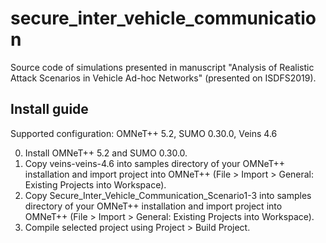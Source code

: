 # secure_inter_vehicle_communication
Source code of simulations presented in manuscript "Analysis of Realistic Attack Scenarios in Vehicle Ad-hoc Networks" (presented on ISDFS2019).

## Install guide

Supported configuration: OMNeT++ 5.2, SUMO 0.30.0, Veins 4.6

0. Install OMNeT++ 5.2 and SUMO 0.30.0.
1. Copy veins-veins-4.6 into samples directory of your OMNeT++ installation and import project into OMNeT++ (File > Import > General: Existing Projects into Workspace).
2. Copy Secure_Inter_Vehicle_Communication_Scenario1-3 into samples directory of your OMNeT++ installation and import project into OMNeT++ (File > Import > General: Existing Projects into Workspace).
3. Compile selected project using Project > Build Project.
